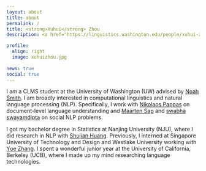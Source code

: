 ```yaml
---
layout: about
title: about
permalink: /
title: <strong>Xuhui</strong> Zhou 
description: <a href="https://linguistics.washington.edu/people/xuhui-zhou">NLP master at the University of Washington</a>. 

profile:
  align: right
  image: xuhuizhou.jpg
  
news: true
social: true
---
```

I am a CLMS student at the University of Washington (UW) advised by [Noah Smith](https://homes.cs.washington.edu/~nasmith/). I am broadly interested in computational linguistics and natural language processing (NLP). Specifically, I work with [Nikolaos Pappas](https://nik0spapp.github.io/) on document-level language understanding and [Maarten Sap](https://homes.cs.washington.edu/~msap/index.html) and [swabha swayamdipta](https://swabhs.com/) on social NLP problems. 

I got my bachelor degree in Statistics at Nanjing University (NJU), where I did research in NLP with [Shujian Huang](http://nlp.nju.edu.cn/huangsj/). Previously, I interned at Singapore University of Technology and Design and Westlake University working with [Yue Zhang](https://frcchang.github.io/). I spent a wonderful junior year at the University of California, Berkeley (UCB), where I made up my mind researching language technologies.  

